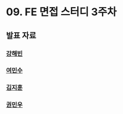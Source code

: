 # 09. FE 면접 스터디 3주차

## 발표 자료

### [강해빈](./kanghaeven.md)

### [여민수](./yeominsu.md)

### [김지훈](./kimjihun.md)

### [권민우](./kwonminwoo.md)
